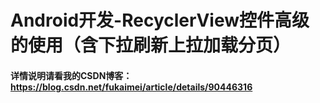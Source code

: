 # Android开发-RecyclerView控件高级的使用（含下拉刷新上拉加载分页）

#### 详情说明请看我的CSDN博客： https://blog.csdn.net/fukaimei/article/details/90446316

